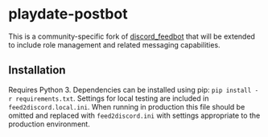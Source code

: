 # playdate-postbot

This is a community-specific fork of [discord_feedbot](https://github.com/freiheit/discord_feedbot) that will be extended to include role management and related messaging capabilities.

## Installation

Requires Python 3. Dependencies can be installed using pip: `pip install -r requirements.txt`. Settings for local testing are included in `feed2discord.local.ini`. When running in production this file should be omitted and replaced with `feed2discord.ini` with settings appropriate to the production environment.
